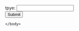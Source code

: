 <!doctype html>
<html>
    <head>
        <title>
            <meta charset "utf-8">
            test
        </title>
    </head>
    <body>
        <form action = "codk.php" method = "get">
                tpye: <input type="text" name = "uw">
                <br>
                <input type = "submit">
        </form>
        <?php
            if (isset($_GET["uw"]))
            {
                echo $_GET["uw"];
            }
        ?>
        
    </body>
</html>
